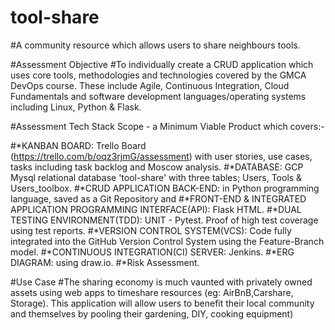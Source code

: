 # tool-share
#A community resource which allows users to share neighbours tools.

#Assessment Objective
#To individually create a CRUD application which uses core tools, methodologies and technologies covered by the GMCA DevOps course. These include Agile, Continuous Integration, Cloud Fundamentals and software development languages/operating systems including Linux, Python & Flask.

#Assessment Tech Stack Scope - a Minimum Viable Product which covers:- 

#*KANBAN BOARD: Trello Board (https://trello.com/b/oqz3rjmG/assessment) with user stories, use cases, tasks including task backlog and Moscow analysis.
#*DATABASE: GCP Mysql relational database 'tool-share' with three tables; Users, Tools & Users_toolbox.
#*CRUD APPLICATION BACK-END: in Python programming language, saved as a Git Repository and
#*FRONT-END & INTEGRATED APPLICATION PROGRAMMING INTERFACE(API): Flask HTML.
#*DUAL TESTING ENVIRONMENT(TDD): UNIT - Pytest. Proof of high test coverage using test reports.
#*VERSION CONTROL SYSTEM(VCS): Code fully integrated into the GitHub Version Control System using the Feature-Branch model.
#*CONTINUOUS INTEGRATION(CI) SERVER: Jenkins.
#*ERG DIAGRAM: using draw.io.
#*Risk Assessment.

#Use Case
#The sharing economy is much vaunted with privately owned assets using web apps to timeshare resources (eg: AirBnB,Carshare, Storage). This application will allow users to benefit their local community and themselves by pooling their gardening, DIY, cooking equipment)
#
#
#
#
#
#
